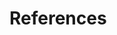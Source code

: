 # References

[^robbins]: Robbins, H. (1952). Some aspects of the sequential design of experiments. *Bulletin of the American Mathematical Society*, 58(5), 527-535. <a href="https://sci-hub.se/http://dx.doi.org/10.1090/S0002-9904-1952-09620-8" target="_blank">LINKY</a>

[^lai1985]: Lai, T. L., & Robbins, H. (1985). Asymptotically efficient adaptive allocation rules. *Advances in Applied Mathematics*, 6(1), 4-22. 

[^auer2002]: Auer, P., Cesa-Bianchi, N., & Fischer, P. (2002). Finite-time analysis of the multiarmed bandit problem. *Machine learning*, 47(2), 235-256.